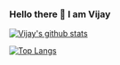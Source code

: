 ### Hello there 👋  I am Vijay

<!--
**jay8299/jay8299** is a ✨ _special_ ✨ repository because its `README.md` (this file) appears on your GitHub profile.

Here are some ideas to get you started:

- 🔭 I’m currently working on ...
- 🌱 I’m currently learning ...
- 👯 I’m looking to collaborate on ...
- 🤔 I’m looking for help with ...
- 💬 Ask me about ...
- 📫 How to reach me: ...
- 😄 Pronouns: ...
- ⚡ Fun fact: ...
-->
[![Vijay's github stats](https://github-readme-stats.vercel.app/api?username=jay8299&count_private=true)](https://github.com/jay8299/github-readme-stats)

[![Top Langs](https://github-readme-stats.vercel.app/api/top-langs/?username=jay8299&layout=compact)](https://github.com/jay8299/github-readme-stats)
